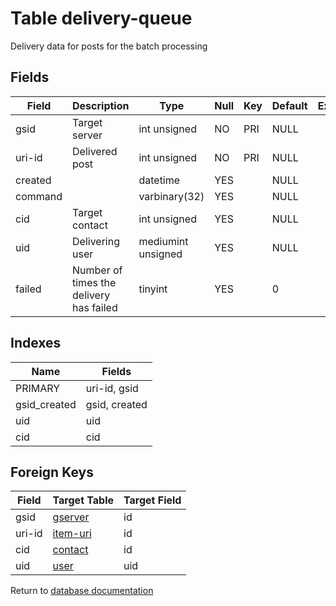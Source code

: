 Table delivery-queue
===========

Delivery data for posts for the batch processing

Fields
------

| Field   | Description                             | Type               | Null | Key | Default | Extra |
| ------- | --------------------------------------- | ------------------ | ---- | --- | ------- | ----- |
| gsid    | Target server                           | int unsigned       | NO   | PRI | NULL    |       |
| uri-id  | Delivered post                          | int unsigned       | NO   | PRI | NULL    |       |
| created |                                         | datetime           | YES  |     | NULL    |       |
| command |                                         | varbinary(32)      | YES  |     | NULL    |       |
| cid     | Target contact                          | int unsigned       | YES  |     | NULL    |       |
| uid     | Delivering user                         | mediumint unsigned | YES  |     | NULL    |       |
| failed  | Number of times the delivery has failed | tinyint            | YES  |     | 0       |       |

Indexes
------------

| Name         | Fields        |
| ------------ | ------------- |
| PRIMARY      | uri-id, gsid  |
| gsid_created | gsid, created |
| uid          | uid           |
| cid          | cid           |

Foreign Keys
------------

| Field | Target Table | Target Field |
|-------|--------------|--------------|
| gsid | [gserver](help/database/db_gserver) | id |
| uri-id | [item-uri](help/database/db_item-uri) | id |
| cid | [contact](help/database/db_contact) | id |
| uid | [user](help/database/db_user) | uid |

Return to [database documentation](help/database)
